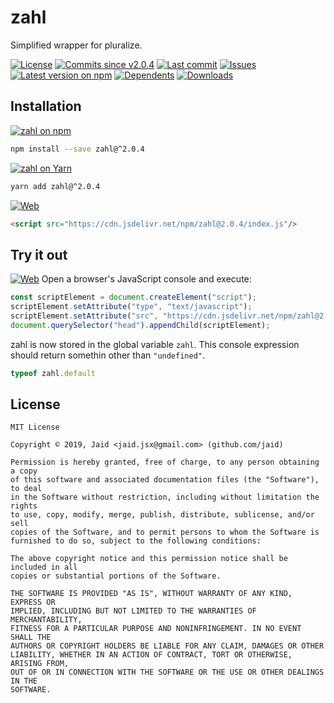 # zahl


Simplified wrapper for pluralize.

<a href="https://raw.githubusercontent.com/Jaid/zahl/master/license.txt"><img src="https://img.shields.io/github/license/Jaid/zahl?style=flat-square&color=success" alt="License"/></a> <a href="https://github.com/Jaid/zahl/commits"><img src="https://img.shields.io/github/commits-since/Jaid/zahl/v2.0.4?style=flat-square&logo=github&color=success" alt="Commits since v2.0.4"/></a> <a href="https://github.com/Jaid/zahl/commits"><img src="https://img.shields.io/github/last-commit/Jaid/zahl?style=flat-square&logo=github&color=red" alt="Last commit"/></a> <a href="https://github.com/Jaid/zahl/issues"><img src="https://img.shields.io/github/issues/Jaid/zahl?style=flat-square&logo=github&color=red" alt="Issues"/></a> <a href="https://npmjs.com/package/zahl"><img src="https://img.shields.io/npm/v/zahl?style=flat-square&logo=npm&label=latest%20version&color=red" alt="Latest version on npm"/></a> <a href="https://github.com/Jaid/zahl/network/dependents"><img src="https://img.shields.io/librariesio/dependents/npm/zahl?style=flat-square&logo=npm&color=red" alt="Dependents"/></a> <a href="https://npmjs.com/package/zahl"><img src="https://img.shields.io/npm/dm/zahl?style=flat-square&logo=npm&color=red" alt="Downloads"/></a>

## Installation
<a href="https://npmjs.com/package/zahl"><img src="https://img.shields.io/badge/npm-zahl-C23039?style=flat-square&logo=npm" alt="zahl on npm"/></a>
```bash
npm install --save zahl@^2.0.4
```
<a href="https://yarnpkg.com/package/zahl"><img src="https://img.shields.io/badge/Yarn-zahl-2F8CB7?style=flat-square&logo=yarn&logoColor=white" alt="zahl on Yarn"/></a>
```bash
yarn add zahl@^2.0.4
```
<a href="https://jsdelivr.com/package/npm/zahl"><img src="https://img.shields.io/badge/Web-zahl-orange?style=flat-square&logo=html5&logoColor=white" alt="Web"/></a>
```html
<script src="https://cdn.jsdelivr.net/npm/zahl@2.0.4/index.js"/>
```


## Try it out
<a href="https://jsdelivr.com/package/npm/zahl"><img src="https://img.shields.io/badge/Web-zahl-orange?style=flat-square&logo=html5&logoColor=white" alt="Web"/></a>
Open a browser's JavaScript console and execute:

```javascript
const scriptElement = document.createElement("script");
scriptElement.setAttribute("type", "text/javascript");
scriptElement.setAttribute("src", "https://cdn.jsdelivr.net/npm/zahl@2.0.4/index.js");
document.querySelector("head").appendChild(scriptElement);
```

zahl is now stored in the global variable `zahl`. This console expression should return somethin other than `"undefined"`.

```javascript
typeof zahl.default
```



## License
```text
MIT License

Copyright © 2019, Jaid <jaid.jsx@gmail.com> (github.com/jaid)

Permission is hereby granted, free of charge, to any person obtaining a copy
of this software and associated documentation files (the "Software"), to deal
in the Software without restriction, including without limitation the rights
to use, copy, modify, merge, publish, distribute, sublicense, and/or sell
copies of the Software, and to permit persons to whom the Software is
furnished to do so, subject to the following conditions:

The above copyright notice and this permission notice shall be included in all
copies or substantial portions of the Software.

THE SOFTWARE IS PROVIDED "AS IS", WITHOUT WARRANTY OF ANY KIND, EXPRESS OR
IMPLIED, INCLUDING BUT NOT LIMITED TO THE WARRANTIES OF MERCHANTABILITY,
FITNESS FOR A PARTICULAR PURPOSE AND NONINFRINGEMENT. IN NO EVENT SHALL THE
AUTHORS OR COPYRIGHT HOLDERS BE LIABLE FOR ANY CLAIM, DAMAGES OR OTHER
LIABILITY, WHETHER IN AN ACTION OF CONTRACT, TORT OR OTHERWISE, ARISING FROM,
OUT OF OR IN CONNECTION WITH THE SOFTWARE OR THE USE OR OTHER DEALINGS IN THE
SOFTWARE.
```
